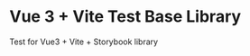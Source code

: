 # Vue 3 + Vite Test Base Library

Test for Vue3 + Vite + Storybook library

<!-- This template should help get you started developing with Vue 3 in Vite. The template uses Vue 3 `<script setup>` SFCs, check out the [script setup docs](https://v3.vuejs.org/api/sfc-script-setup.html#sfc-script-setup) to learn more.

## Recommended IDE Setup

- [VS Code](https://code.visualstudio.com/) + [Volar](https://marketplace.visualstudio.com/items?itemName=Vue.volar)

https://levelup.gitconnected.com/using-vite-to-publish-a-vue-component-to-npm-7043a56cfa00 -->